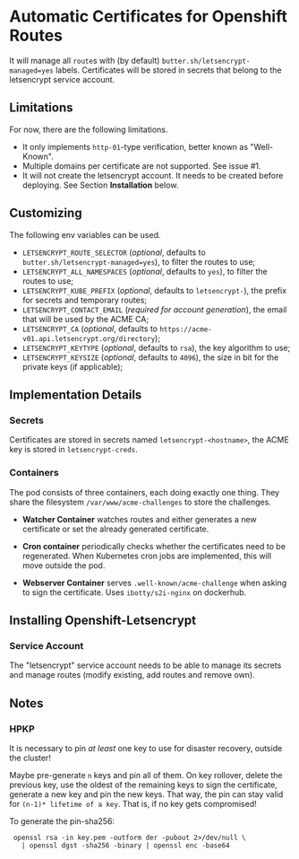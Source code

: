 # Automatic Certificates for Openshift Routes

It will manage all `route`s with (by default) `butter.sh/letsencrypt-managed=yes` labels.
Certificates will be stored in secrets that belong to the letsencrypt service account.


## Limitations
For now, there are the following limitations.

 * It only implements `http-01`-type verification, better known as "Well-Known".
 * Multiple domains per certificate are not supported. See issue #1.
 * It will not create the letsencrypt account.
   It needs to be created before deploying.
   See Section **Installation** below.


## Customizing

The following env variables can be used.

 * `LETSENCRYPT_ROUTE_SELECTOR` (*optional*, defaults to `butter.sh/letsencrypt-managed=yes`), to filter the routes to use;
 * `LETSENCRYPT_ALL_NAMESPACES` (*optional*, defaults to `yes`), to filter the routes to use;
 * `LETSENCRYPT_KUBE_PREFIX` (*optional*, defaults to `letsencrypt-`), the prefix for secrets and temporary routes;
 * `LETSENCRYPT_CONTACT_EMAIL` (*required for account generation*), the email that will be used by the ACME CA;
 * `LETSENCRYPT_CA` (*optional*, defaults to `https://acme-v01.api.letsencrypt.org/directory`);
 * `LETSENCRYPT_KEYTYPE` (*optional*, defaults to `rsa`), the key algorithm to use;
 * `LETSENCRYPT_KEYSIZE` (*optional*, defaults to `4096`), the size in bit for the private keys (if applicable);



## Implementation Details

### Secrets

Certificates are stored in secrets named `letsencrypt-<hostname>`, the ACME key is stored in `letsencrypt-creds`.


### Containers

The pod consists of three containers, each doing exactly one thing.
They share the filesystem `/var/www/acme-challenges` to store the challenges.

 * **Watcher Container**
   watches routes and either generates a new certificate or set the already generated certificate.

 * **Cron container**
   periodically checks whether the certificates need to be regenerated.
   When Kubernetes cron jobs are implemented, this will move outside the pod.

 * **Webserver Container**
   serves `.well-known/acme-challenge` when asking to sign the certificate.
   Uses `ibotty/s2i-nginx` on dockerhub.



## Installing Openshift-Letsencrypt

### Service Account

The "letsencrypt" service account needs to be able to manage its secrets and manage routes (modify existing, add routes and remove own).

## Notes

### HPKP

It is necessary to pin _at least_ one key to use for disaster recovery, outside the cluster!

Maybe pre-generate `n` keys and pin all of them.
On key rollover, delete the previous key, use the oldest of the remaining keys to sign the certificate, generate a new key and pin the new keys.
That way, the pin can stay valid for `(n-1)* lifetime of a key`.
That is, if no key gets compromised!

To generate the pin-sha256:

     openssl rsa -in key.pem -outform der -pubout 2>/dev/null \
       | openssl dgst -sha256 -binary | openssl enc -base64
